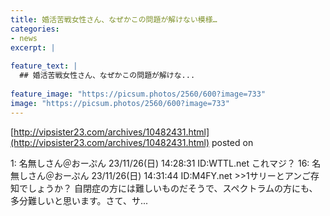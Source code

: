 ```yaml
---
title: 婚活苦戦女性さん、なぜかこの問題が解けない模様…
categories:
- news
excerpt: |
  
feature_text: |
  ## 婚活苦戦女性さん、なぜかこの問題が解けな...
  
feature_image: "https://picsum.photos/2560/600?image=733"
image: "https://picsum.photos/2560/600?image=733"
---
```


[http://vipsister23.com/archives/10482431.html](http://vipsister23.com/archives/10482431.html)
posted on 

<!--more-->

1: 名無しさん＠おーぷん 23/11/26(日) 14:28:31 ID:WTTL.net これマジ？ 16: 名無しさん＠おーぷん 23/11/26(日) 14:31:44 ID:M4FY.net &gt;&gt;1サリーとアンご存知でしょうか？ 自閉症の方には難しいものだそうで、スペクトラムの方にも、多分難しいと思います。さて、サ...
